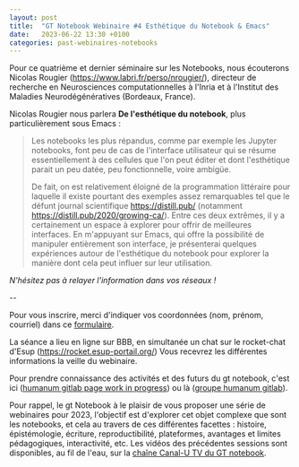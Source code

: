 ```yaml
---
layout: post
title:  "GT Notebook Webinaire #4 Esthétique du Notebook & Emacs"
date:   2023-06-22 13:30 +0100
categories: past-webinaires-notebooks
---
```

Pour ce quatrième et dernier séminaire sur les Notebooks, nous écouterons Nicolas Rougier (https://www.labri.fr/perso/nrougier/), directeur de recherche en Neurosciences computationnelles à l'Inria et à l'Institut des Maladies Neurodégénératives (Bordeaux, France).

Nicolas Rougier nous parlera **De l'esthétique du notebook**, plus particulièrement sous Emacs :

> Les notebooks les plus répandus, comme par exemple les Jupyter notebooks, font peu de cas de l'interface utilisateur qui se résume essentiellement à des cellules que l'on peut éditer et dont l'esthétique parait un peu datée, peu fonctionnelle, voire ambigüe. 
>
>De fait, on est relativement éloigné de la programmation littéraire pour laquelle il existe pourtant des exemples assez remarquables tel que le défunt journal scientifique https://distill.pub/ (notamment https://distill.pub/2020/growing-ca/). Entre ces deux extrêmes, il y a certainement un espace à explorer pour offrir de meilleures interfaces. En m'appuyant sur Emacs, qui offre la possibilité de manipuler entièrement son interface, je présenterai quelques expériences autour de l'esthétique du notebook pour explorer la manière dont cela peut influer sur leur utilisation.


*N'hésitez pas à relayer l'information dans vos réseaux !*

--

Pour vous inscrire, merci d'indiquer vos coordonnées (nom, prénom, courriel) dans ce [formulaire](https://enquetes.univ-rouen.fr/719751?lang=fr).

La séance a lieu en ligne sur BBB, en simultanée un chat sur le rocket-chat d'Esup (https://rocket.esup-portail.org/) Vous recevrez les différentes informations la veille du webinaire.

Pour prendre connaissance des activités et des futurs du gt notebook, c'est ici ([humanum gitlab page work in progress](https://gt-notebook.gitpages.huma-num.fr/site_quarto/)) ou là ([groupe humanum gitlab](https://gitlab.huma-num.fr/gt-notebook)).

Pour rappel, le gt Notebook à le plaisir de vous proposer une série de webinaires pour 2023, l'objectif est d'explorer cet objet complexe que sont les notebooks, et cela au travers de ces différentes facettes : histoire, épistémologie, écriture, reproductibilité, plateformes, avantages et limites pédagogiques, interactivité, etc. Les vidéos des précédentes sessions sont disponibles, au fil de l'eau, sur  la [chaîne Canal-U TV du GT notebook](https://www.canal-u.tv/chaines/gt-notebook/webinaire-20222023).
